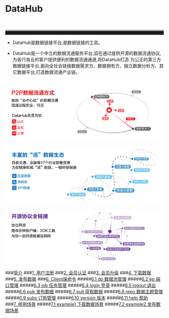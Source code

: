 #  DataHub 
<br><hr style=" height:12px;border:none;border-top:4px solid #A9A9A9;" />

- DataHub是数据链接平台,是数据链接的工具。

- DataHub是一个中立的数据流通服务平台,旨在通过提供开源的数据流通协议,为各行各业的客户提供便利的数据流通通道,将DataHub打造 为公正的第三方数据链接平台,面向全社会链接数据需求方、数据拥有方、独立数据分析方、其它数据平台,打造数据流通产业链。

![](img/data_flow.png) 

![](img/data_ecosystem.png)

![](img/oss_license.png)


###[简介](README.md)
###[1. 用户注册](member.md)
###[2. 会员认证](certification.md)
###[3. 会员升级](upgrade.md)
###[4. 下载数据](demander.md)
###[5. 发布数据](supplier.md)
###[6. Client端命令](client.md)
#####[6.1 dp 数据池管理](dp.md)
#####[6.2 ep 端口管理](ep.md)
#####[6.3 job 任务管理](job.md)
#####[6.4 login 登录](login.md)
#####[6.5 logout  退出](logout.md)
#####[6.6 pub  发布数据](pub.md)
#####[6.7 pull 获取数据](pull.md)
#####[6.8 repo  数据主题管理](repo.md)
#####[6.9 subs 订购管理](subs.md)
#####[6.10 version  版本](version.md)
#####[6.11 help  帮助](help.md)    
###[7. 样例场景](example.md)
#####[7.1 example1 下载数据场景](example1.md) 
#####[7.2 example2 发布数据场景](example1.md)

